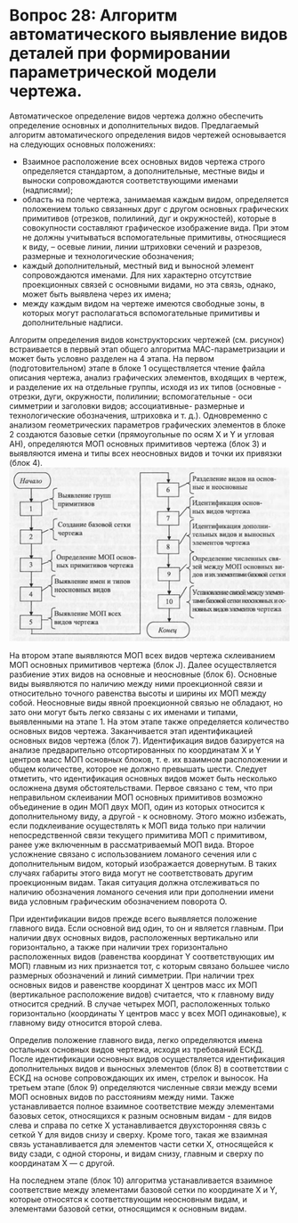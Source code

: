 # Вопрос 28: Алгоритм автоматического выявление видов деталей при формировании параметрической модели чертежа.

Автоматическое определение видов чертежа должно обеспечить определение основных и дополнительных видов. Предлагаемый алгоритм автоматического определения видов чертежей основывается на следующих основных положениях:
* Взаимное расположение всех основных видов чертежа строго определяется стандартом, а дополнительные, местные виды и выноски сопровождаются соответствующими именами (надписями);
* область на поле чертежа, занимаемая каждым видом, определяется положением только связанных друг с другом основных графических примитивов (отрезков, полилиний, дуг и окружностей), которые в совокупности составляют графическое изображение вида. При этом не должны учитываться вспомогательные примитивы, относящиеся к виду, – осевые линии, линии штриховки сечений и разрезов, размерные и технологические обозначения;
* каждый дополнительный, местный вид и выносной элемент сопровождаются именами. Для них характерно отсутствие проекционных связей с основными видами, но эта связь, однако, может быть выявлена через их имена;
* между каждым видом на чертеже имеются свободные зоны, в которых могут располагаться вспомогательные примитивы и дополнительные надписи.

Алгоритм определения видов конструкторских чертежей (см. рисунок) встраивается в первый этап общего алгоритма МАС-параметризации и может быть условно разделен на 4 этапа. На первом (подготовительном) этапе в блоке 1 осуществляется чтение файла описания чертежа, анализ графических элементов, входящих в чертеж, и разделение их на отдельные
группы, исходя из их типов (основные - отрезки, дуги, окружности, полилинии; вспомогательные - оси симметрии и заголовки видов; ассоциативные- размерные и технологические обозначения, штриховка и т. д.). Одновременно с анализом геометрических параметров графических элементов в блоке 2 создаются базовые сетки (прямоугольные по осям X и Y и угловая
АН), определяются МОП основных примитивов чертежа (блок 3) и выявляются имена и типы всех неосновных видов и точки их привязки (блок 4).
![Алгоритм выявления видов в электронных описаниях чертежей](../resources/imgs/28/Alg.JPG)

На втором этапе выявляются МОП всех видов чертежа склеиванием МОП основных примитивов чертежа (блок J). Далее осуществляется разбиение этих видов на основные и неосновные (блок 6). Основные виды выявляются по наличию между ними проекционной связи и относительно точного равенства высоты и ширины их МОП между собой. Неосновные виды явной проекционной связью не обладают, но зато они могут быть легко связаны с их именами и типами, выявленными на этапе 1. На этом этапе также определяется количество основных видов чертежа. Заканчивается этап идентификацией основных видов чертежа (блок 7). Идентификация видов базируется на анализе предварительно отсортированных по координатам Х и Y центров масс МОП основных блоков, т. е. их взаимном расположении и общем количестве, которое не должно превышать шести. Следует отметить, что идентификация основных видов может быть несколько осложнена двумя обстоятельствами. Первое связано с тем, что при неправильном склеивании МОП основных примитивов возможно объединение в один МОП двух МОП, один из которых относится к дополнительному виду, а другой - к основному. Этого можно избежать, если подклеивание осуществлять к МОП вида только при наличии непосредственной связи текущего примитива МОП с примитивом, ранее уже включенным в рассматриваемый МОП вида. Второе усложнение связано с использованием ломаного сечения или с дополнительным видом, который изображается довернутым. В таких случаях габариты этого вида могут не соответствовать другим проекционным видам. Такая ситуация должна отслеживаться по наличию обозначения ломаного сечения или при дополнении имени вида условным графическим обозначением поворота О.

При идентификации видов прежде всего выявляется положение главного вида. Если основной вид один, то он и является главным.
При наличии двух основных видов, расположенных вертикально или горизонтально, а также при наличии трех горизонтально расположенных видов (равенства координат Y соответствующих им МОП) главным из них признается тот, с которым связано большее число размерных обозначений и линий симметрии. При наличии трех основных видов и равенстве координат X центров масс их МОП (вертикальное расположение видов) считается, что к главному виду относится средний. В случае четырех МОП, расположенных только горизонтально (координаты Y центров масс у всех МОП одинаковые), к главному виду относится второй слева.

Определив положение главного вида, легко определяются имена остальных основных видов чертежа, исходя из требований ЕСКД.
После идентификации основных видов осуществляется идентификация дополнительных видов и выносных элементов (блок 8) в соответствии с ЕСКД на основе сопровождающих их имен, стрелок и выносок. На третьем этапе (блок 9) определяются численные связи между всеми МОП основных видов по расстояниям между ними. Также устанавливается полное взаимное соответствие между элементами базовых сеток, относящихся к разным основным видам - для видов слева и справа по сетке X устанавливается
двухсторонняя связь с сеткой Y для видов снизу и сверху. Кроме того, такая же взаимная связь устанавливается для элементов части сетки X, относящейся к виду сзади, с одной стороны, и видам снизу, главным и сверху по координатам X — с другой.

На последнем этапе (блок 10) алгоритма устанавливается взаимное соответствие между элементами базовой сетки по координате X и Y, которые относятся к соответствующим неосновным видам, и элементами базовой сетки, относящимся к основным видам.
